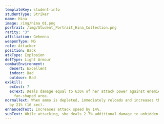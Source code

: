 ```yaml
---
templateKey: student-info
studentType: Striker
name: Hina
image: /img/hina_01.png
portrait: /img/Student_Portrait_Hina_Collection.png
rarity: "3"
affiliation: Gehenna
weaponType: MG
role: Attacker
position: Back
atkType: Explosion
defType: Light Armour
combatEnvironment:
  desert: Excellent
  indoor: Bad
  outdoor: Bad
exSkill:
  exCost: 7
  exText: Deals damage equal to 636% of her attack power against enemies within a
    fan-shaped area.
normalText: When ammo is depleted, immediately reloads and increases the attack
  by 21% (16 sec).
enhancedText: Increases attack speed by 14%.
subText: While attacking, she deals 2.7% additional damage to unhidden enemies.
---
```

